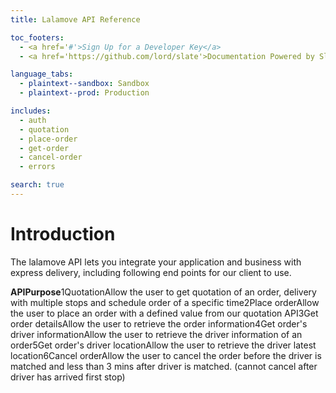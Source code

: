 ```yaml
---
title: Lalamove API Reference

toc_footers:
  - <a href='#'>Sign Up for a Developer Key</a>
  - <a href='https://github.com/lord/slate'>Documentation Powered by Slate</a>

language_tabs:
  - plaintext--sandbox: Sandbox
  - plaintext--prod: Production

includes:
  - auth
  - quotation
  - place-order
  - get-order
  - cancel-order
  - errors

search: true
---
```


# Introduction

The lalamove API lets you integrate your application and business with express delivery, including following end points for our client to use.

**APIPurpose**1QuotationAllow the user to get quotation of an order, delivery with multiple stops and schedule order of a specific time2Place orderAllow the user to place an order with a defined value from our quotation API3Get order detailsAllow the user to retrieve the order information4Get order's driver informationAllow the user to retrieve the driver information of an order5Get order's driver locationAllow the user to retrieve the driver latest location6Cancel orderAllow the user to cancel the order before the driver is matched and less than 3 mins after driver is matched. (cannot cancel after driver has arrived first stop)
